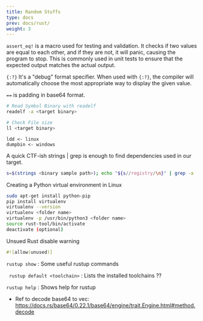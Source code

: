 ```yaml
---
title: Random Stuffs
type: docs
prev: docs/rust/
weight: 3
---
```


`assert_eq!` is a macro used for testing and validation. It checks if two values are equal to each other, and if they are not, it will panic, causing the program to stop. This is commonly used in unit tests to ensure that the expected output matches the actual output.

`{:?}` It's a "debug" format specifier. When used with `{:?}`, the compiler will automatically choose the most appropriate way to display the given value.

`==` is padding in base64 format.

```bash
# Read Symbol Binary with readelf 
readelf -a <target binary>

# Check File size
ll <target binary>
```

```
ldd <- linux
dumpbin <- windows
```

A quick CTF-ish strings | grep is enough to find dependencies used in our target.

```bash
s=$(strings <binary sample path>); echo "${s//registry/\n}" | grep -a '\.rs' | sort
```

Creating a Python virtual environment in Linux

```bash
sudo apt-get install python-pip
pip install virtualenv
virtualenv --version
virtualenv <folder name>
virtualenv -p /usr/bin/python3 <folder name>
source rust-tool/bin/activate
deactivate (optional)
```

Unsued Rust disable warning

```rust
#![allow(unused)]
```

 `rustup show` : Some useful rustup commands
    
` rustup default <toolchain>` : Lists the installed toolchains ??
	
`rustup help` : Shows help for rustup

- Ref to decode base64 to vec: https://docs.rs/base64/0.22.1/base64/engine/trait.Engine.html#method.decode
